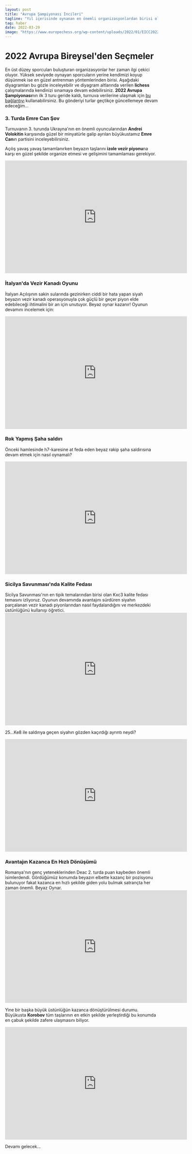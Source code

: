 ```yaml
---
layout: post
title: "Avrupa Şampiyonası İncileri"
tagline: "Yıl içerisinde oynanan en önemli organizasyonlardan birisi olan 2022 Avrupa Bireysel Şampiyonası başladı. Elbette dünyanın en güçlü oyuncularını bir araya getiren organizasyonun oyunları da pek çok öğretici içerik barındırıyor."
tag: haber
date: 2022-03-29
image: "https://www.europechess.org/wp-content/uploads/2022/01/EICC2022-665x346.png"
---
```


# 2022 Avrupa Bireysel'den Seçmeler

En üst düzey sporcuları buluşturan organizasyonlar her zaman ilgi çekici oluyor. Yüksek seviyede oynayan sporcuların yerine kendimizi koyup düşünmek ise en güzel antrenman yöntemlerinden birisi. Aşağıdaki diyagramları bu gözle inceleyebilir ve diyagram altlarında verilen **lichess** çalışmalarında kendinizi sınamaya devam edebilirsiniz. **2022 Avrupa Şampiyonası**nın ilk 3 turu geride kaldı, turnuva verilerine ulaşmak için [bu bağlantıyı](https://chess-results.com/tnr607286.aspx?lan=1) kullanabilirsiniz. Bu gönderiyi turlar geçtikçe güncellemeye devam edeceğim...

### **3. Turda Emre Can Şov**

Turnuvanın 3. turunda Ukrayna'nın en önemli oyuncularından **Andrei Volokitin** karşısında güzel bir minyatürle galip ayrılan büyükustamız **Emre Can**ın partisini inceleyebilirsiniz.

<div class="cbdiagram"
     data-size="400"
     data-fen="r1bqk2r/pp3ppp/2n2n2/3p2B1/Qb6/2N3P1/PPP2P1P/R3KBNR w KQkq - 0 9"
     data-buttons="0"
     data-legend="Can (2578) - Volokitin (2687)">
</div>

Açılış yavaş yavaş tamamlanırken beyazın taşlarını **izole vezir piyonu**na karşı en güzel şekilde organize etmesi ve gelişimini tamamlaması gerekiyor.

<iframe width=600 height=371 src="https://lichess.org/study/embed/KojudVFP/3qPDC99a#16" frameborder=0></iframe>

### **İtalyan'da Vezir Kanadı Oyunu**

<div class="cbdiagram"
     data-size="400"
     data-fen="4r1k1/3qnpp1/1ppr1n1p/RP2p3/2P1P3/4NN1P/2Q2PP1/3R2K1 w - - 2 23"
     data-buttons="0"
     data-legend="Volokitin (2687) - Stefansson (2520)">
</div>

İtalyan Açılışının sakin sularında gezinirken ciddi bir hata yapan siyah beyazın vezir kanadı operasyonuyla çok güçlü bir geçer piyon elde edebileceği ihtimalini bir an için unutuyor. Beyaz oynar kazanır! Oyunun devamını incelemek için:

<iframe width=600 height=371 src="https://lichess.org/study/embed/KojudVFP/N6Apuz9l#43" frameborder=0></iframe>

### **Rok Yapmış Şaha saldırı**

<div class="cbdiagram"
     data-size="400"
     data-fen="3qr3/1p5k/p3ppp1/1b2n3/n2pBQ1P/6P1/P4P2/2B1R1K1 w - - 0 26"
     data-buttons="0"
     data-legend="Ivanisevic (2601)- Cvitan (2458)">
</div>

Önceki hamlesinde h7-karesine at feda eden beyaz rakip şaha saldırısına devam etmek için nasıl oynamalı?

<iframe width=600 height=371 src="https://lichess.org/study/embed/KojudVFP/MIqlrfUG#50" frameborder=0></iframe>

### **Sicilya Savunması'nda Kalite Fedası**

<div class="cbdiagram"
     data-size="400"
     data-fen="4kb1r/1bq2ppp/p2ppn2/1p4P1/2rNPP2/P1NQB3/1PP4P/2KR2R1 b k - 0 17"
     data-buttons="0"
     data-legend="Dragnev (2546)- Moussard (2630)">
</div>
Sicilya Savunması'nın en tipik temalarından birisi olan Kxc3 kalite fedası temasını izliyoruz. Oyunun devamında avantajını sürdüren siyahın parçalanan vezir kanadı piyonlarından nasıl faydalandığını ve merkezdeki üstünlüğünü kullanışı öğretici.

<iframe width=600 height=371 src="https://lichess.org/study/embed/KojudVFP/XQRSlNo6#33" frameborder=0></iframe>

<div class="cbdiagram"
     data-size="400"
     data-fen="1n2r1k1/1qr2ppp/2b5/Rp2Q3/8/2P3PB/3NPP1P/R5K1 w - - 1 26"
     data-buttons="0"
     data-legend="Svane (2637)- Martinovic (2554)">
</div>

25...Ke8 ile saldırıya geçen siyahın gözden kaçırdığı ayrıntı neydi?

<iframe width=600 height=371 src="https://lichess.org/study/embed/KojudVFP/OPY1d2PQ#49" frameborder=0></iframe>

### **Avantajın Kazanca En Hızlı Dönüşümü**

<div class="cbdiagram"
     data-size="400"
     data-fen="4q3/1p1r1p2/1P1P1kp1/3Qp2p/B6P/6P1/5PK1/8 w - - 4 42"
     data-buttons="0"
     data-legend="Budisavljevic (2519) - Deac (2679)">
</div>
Romanya'nın genç yeteneklerinden Deac 2. turda puan kaybeden önemli isimlerdendi. Gördüğümüz konumda beyazın elbette kazanç bir pozisyonu bulunuyor fakat kazanca en hızlı şekilde giden yolu bulmak satrançta her zaman önemli. Beyaz Oynar.

<iframe width=600 height=371 src="https://lichess.org/study/embed/KojudVFP/kjvb0kdu#82" frameborder=0></iframe>

<div class="cbdiagram"
     data-size="400"
     data-fen="3n2k1/RR3p1p/5b1B/4pN1p/2r1P3/8/P4PPK/3r4 w - - 0 34"
     data-buttons="0"
     data-legend="Korobov (2695) - Salimova (2399)">
</div>

Yine bir başka büyük üstünlüğün kazanca dönüştürülmesi durumu. Büyükusta **Korobov** tüm taşlarının en etkin şekilde yerleştirdiği bu konumda en çabuk şekilde zafere ulaşmasını biliyor.

<iframe width=600 height=371 src="https://lichess.org/study/embed/KojudVFP/NYvSsvgY#66" frameborder=0></iframe>

Devamı gelecek...
